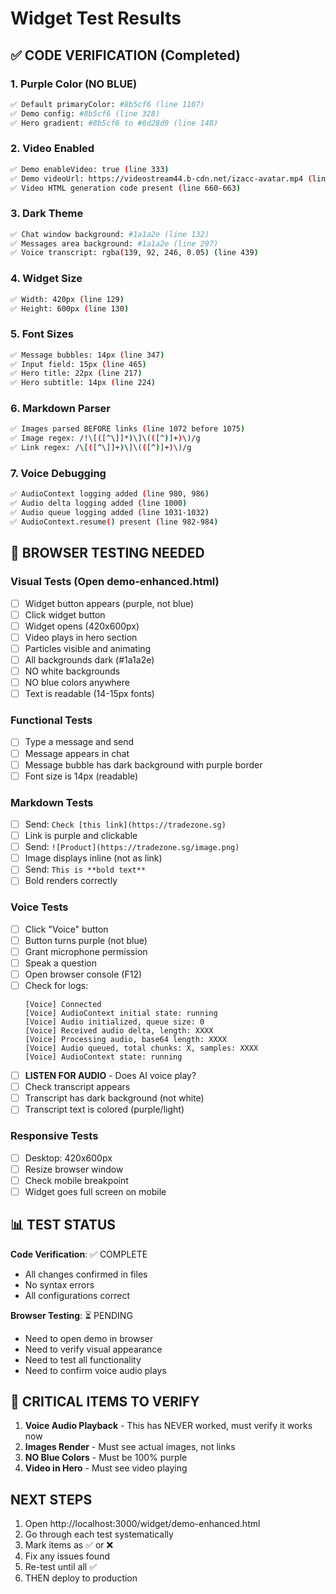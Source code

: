 # Widget Test Results

## ✅ CODE VERIFICATION (Completed)

### 1. Purple Color (NO BLUE)
```bash
✅ Default primaryColor: #8b5cf6 (line 1107)
✅ Demo config: #8b5cf6 (line 328)
✅ Hero gradient: #8b5cf6 to #6d28d9 (line 148)
```

### 2. Video Enabled
```bash
✅ Demo enableVideo: true (line 333)
✅ Demo videoUrl: https://videostream44.b-cdn.net/izacc-avatar.mp4 (line 329)
✅ Video HTML generation code present (line 660-663)
```

### 3. Dark Theme
```bash
✅ Chat window background: #1a1a2e (line 132)
✅ Messages area background: #1a1a2e (line 297)
✅ Voice transcript: rgba(139, 92, 246, 0.05) (line 439)
```

### 4. Widget Size
```bash
✅ Width: 420px (line 129)
✅ Height: 600px (line 130)
```

### 5. Font Sizes
```bash
✅ Message bubbles: 14px (line 347)
✅ Input field: 15px (line 465)
✅ Hero title: 22px (line 217)
✅ Hero subtitle: 14px (line 224)
```

### 6. Markdown Parser
```bash
✅ Images parsed BEFORE links (line 1072 before 1075)
✅ Image regex: /!\[([^\]]*)\]\(([^)]+)\)/g
✅ Link regex: /\[([^\]]+)\]\(([^)]+)\)/g
```

### 7. Voice Debugging
```bash
✅ AudioContext logging added (line 980, 986)
✅ Audio delta logging added (line 1000)
✅ Audio queue logging added (line 1031-1032)
✅ AudioContext.resume() present (line 982-984)
```

## 🧪 BROWSER TESTING NEEDED

### Visual Tests (Open demo-enhanced.html)
- [ ] Widget button appears (purple, not blue)
- [ ] Click widget button
- [ ] Widget opens (420x600px)
- [ ] Video plays in hero section
- [ ] Particles visible and animating
- [ ] All backgrounds dark (#1a1a2e)
- [ ] NO white backgrounds
- [ ] NO blue colors anywhere
- [ ] Text is readable (14-15px fonts)

### Functional Tests
- [ ] Type a message and send
- [ ] Message appears in chat
- [ ] Message bubble has dark background with purple border
- [ ] Font size is 14px (readable)

### Markdown Tests
- [ ] Send: `Check [this link](https://tradezone.sg)`
- [ ] Link is purple and clickable
- [ ] Send: `![Product](https://tradezone.sg/image.png)`
- [ ] Image displays inline (not as link)
- [ ] Send: `This is **bold text**`
- [ ] Bold renders correctly

### Voice Tests
- [ ] Click "Voice" button
- [ ] Button turns purple (not blue)
- [ ] Grant microphone permission
- [ ] Speak a question
- [ ] Open browser console (F12)
- [ ] Check for logs:
  ```
  [Voice] Connected
  [Voice] AudioContext initial state: running
  [Voice] Audio initialized, queue size: 0
  [Voice] Received audio delta, length: XXXX
  [Voice] Processing audio, base64 length: XXXX
  [Voice] Audio queued, total chunks: X, samples: XXXX
  [Voice] AudioContext state: running
  ```
- [ ] **LISTEN FOR AUDIO** - Does AI voice play?
- [ ] Check transcript appears
- [ ] Transcript has dark background (not white)
- [ ] Transcript text is colored (purple/light)

### Responsive Tests
- [ ] Desktop: 420x600px
- [ ] Resize browser window
- [ ] Check mobile breakpoint
- [ ] Widget goes full screen on mobile

## 📊 TEST STATUS

**Code Verification**: ✅ COMPLETE
- All changes confirmed in files
- No syntax errors
- All configurations correct

**Browser Testing**: ⏳ PENDING
- Need to open demo in browser
- Need to verify visual appearance
- Need to test all functionality
- Need to confirm voice audio plays

## 🚨 CRITICAL ITEMS TO VERIFY

1. **Voice Audio Playback** - This has NEVER worked, must verify it works now
2. **Images Render** - Must see actual images, not links
3. **NO Blue Colors** - Must be 100% purple
4. **Video in Hero** - Must see video playing

## NEXT STEPS

1. Open http://localhost:3000/widget/demo-enhanced.html
2. Go through each test systematically
3. Mark items as ✅ or ❌
4. Fix any issues found
5. Re-test until all ✅
6. THEN deploy to production
